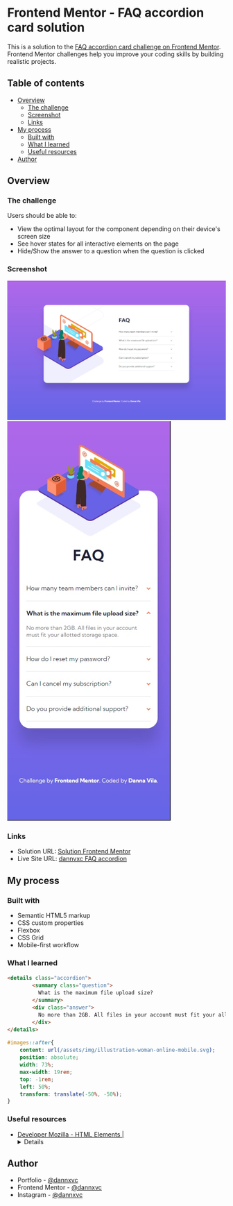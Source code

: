 # Frontend Mentor - FAQ accordion card solution

This is a solution to the [FAQ accordion card challenge on Frontend Mentor](https://www.frontendmentor.io/challenges/faq-accordion-card-XlyjD0Oam). Frontend Mentor challenges help you improve your coding skills by building realistic projects. 

## Table of contents

- [Overview](#overview)
  - [The challenge](#the-challenge)
  - [Screenshot](#screenshot)
  - [Links](#links)
- [My process](#my-process)
  - [Built with](#built-with)
  - [What I learned](#what-i-learned)
  - [Useful resources](#useful-resources)
- [Author](#author)

## Overview

### The challenge

Users should be able to:

- View the optimal layout for the component depending on their device's screen size
- See hover states for all interactive elements on the page
- Hide/Show the answer to a question when the question is clicked

### Screenshot

![](/solution/screenshot-desktop.jpg)
![](/solution/screenshot-mobile.jpg)


### Links

- Solution URL: [Solution Frontend Mentor](https://www.frontendmentor.io/solutions/faq-accordion-with-html-and-css-1kkWtdcAvB)
- Live Site URL: [dannvxc FAQ accordion](https://danna-vila-faq-accordion.pages.dev/)

## My process

### Built with

- Semantic HTML5 markup
- CSS custom properties
- Flexbox
- CSS Grid
- Mobile-first workflow

### What I learned

```html
<details class="accordion">
        <summary class="question">
          What is the maximum file upload size?
        </summary>
        <div class="answer">
          No more than 2GB. All files in your account must fit your allotted storage space.
        </div>
</details>
```
```css
#images::after{
    content: url(/assets/img/illustration-woman-online-mobile.svg);
    position: absolute;
    width: 73%;
    max-width: 19rem;
    top: -1rem;
    left: 50%;
    transform: translate(-50%, -50%);
}
```

### Useful resources

- [Developer Mozilla - HTML Elements | <details>](https://developer.mozilla.org/en-US/docs/Web/HTML/Element/details) - This helped me to make an accordion with a semantic meaning and found the right tag elements for me not to neccesarly  use javascript to make it work. I really liked this pattern and will use it going forward.

## Author

- Portfolio - [@dannxvc](https://danna.pages.dev/)
- Frontend Mentor - [@dannxvc](https://www.frontendmentor.io/profile/yourusername)
- Instagram - [@dannxvc](https://www.twitter.com/yourusername)


